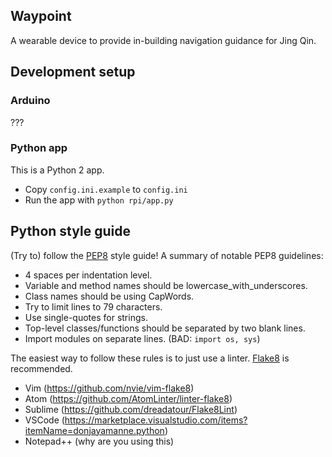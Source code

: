 ## Waypoint

A wearable device to provide in-building navigation guidance for Jing Qin.

## Development setup

### Arduino

???

### Python app

This is a Python 2 app.

- Copy `config.ini.example` to `config.ini`
- Run the app with `python rpi/app.py`

## Python style guide

(Try to) follow the [PEP8](https://www.python.org/dev/peps/pep-0008/) style guide! A summary of notable PEP8 guidelines:

- 4 spaces per indentation level.
- Variable and method names should be lowercase_with_underscores.
- Class names should be using CapWords.
- Try to limit lines to 79 characters.
- Use single-quotes for strings.
- Top-level classes/functions should be separated by two blank lines.
- Import modules on separate lines. (BAD: `import os, sys`)

The easiest way to follow these rules is to just use a linter. [Flake8](http://flake8.pycqa.org/en/latest/) is recommended.

- Vim (https://github.com/nvie/vim-flake8)
- Atom (https://github.com/AtomLinter/linter-flake8)
- Sublime (https://github.com/dreadatour/Flake8Lint)
- VSCode (https://marketplace.visualstudio.com/items?itemName=donjayamanne.python)
- Notepad++ (why are you using this)
